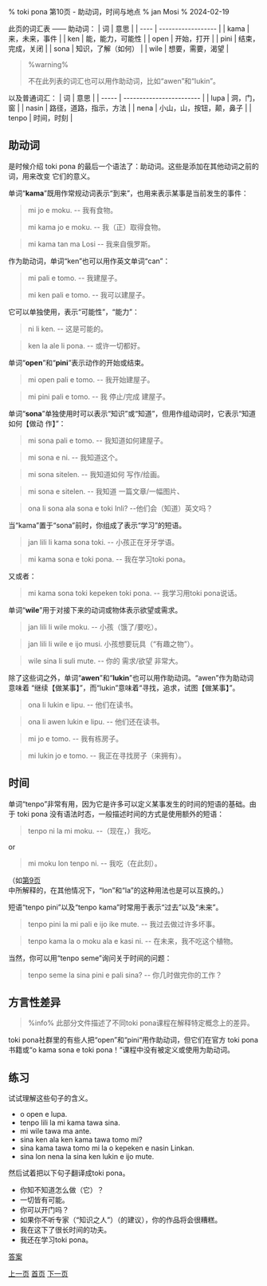 % toki pona 第10页 - 助动词，时间与地点
% jan Mosi
% 2024-02-19

此页的词汇表 —— 助动词：
| 词   | 意思               |
| ---- | ------------------ |
| kama | 来，未来，事件     |
| ken  | 能，能力，可能性   |
| open | 开始，打开         |
| pini | 结束，完成，关闭   |
| sona | 知识，了解（如何） |
| wile | 想要，需要，渴望   |

> %warning%
>
> 不在此列表的词汇也可以用作助动词，比如“awen”和“lukin”。
> 

以及普通词汇：
| 词    | 意思                     |
| ----- | ------------------------ |
| lupa  | 洞，门，窗               |
| nasin | 路径，道路，指示，方法   |
| nena  | 小山，山，按钮，颠，鼻子 |
| tenpo | 时间，时刻               |

## 助动词

是时候介绍 toki pona 的最后一个语法了：助动词。这些是添加在其他动词之前的词，用来改变
它们的意义。

单词“**kama**”既用作常规动词表示“到来”，也用来表示某事是当前发生的事件：

> mi jo e moku. -- 我有食物。
>
> mi kama jo e moku. -- 我（正）取得食物。

> mi kama tan ma Losi -- 我来自俄罗斯。

作为助动词，单词“ken”也可以用作英文单词“can”：

> mi pali e tomo. -- 我建屋子。
>
> mi ken pali e tomo. -- 我可以建屋子。

它可以单独使用，表示“可能性”，“能力”：

> ni li ken. -- 这是可能的。

> ken la ale li pona. -- 或许一切都好。

单词“**open**”和“**pini**”表示动作的开始或结束。

> mi open pali e tomo. -- 我开始建屋子。

> mi pini pali e tomo. -- 我 停止/完成 建屋子。

单词“**sona**”单独使用时可以表示“知识”或“知道”，但用作组动词时，它表示“知道如何【做动
作】”：

> mi sona pali e tomo. -- 我知道如何建屋子。

> mi sona e ni. -- 我知道这个。

> mi sona sitelen. -- 我知道如何 写作/绘画。

> mi sona e sitelen. -- 我知道 一篇文章/一幅图片、

> ona li sona ala sona e toki Inli? --他们会（知道）英文吗？

当“kama”置于“sona”前时，你组成了表示“学习”的短语。

> jan lili li kama sona toki. -- 小孩正在牙牙学语。

> mi kama sona e toki pona. -- 我在学习toki pona。

又或者：

> mi kama sona toki kepeken toki pona. -- 我学习用toki pona说话。

单词“**wile**”用于对接下来的动词或物体表示欲望或需求。

> jan lili li wile moku. -- 小孩（饿了/要吃）。

> jan lili li wile e ijo musi. 小孩想要玩具（“有趣之物”）。

> wile sina li suli mute. -- 你的 需求/欲望 非常大。

除了这些词之外，单词“**awen**”和“**lukin**”也可以用作助动词。“awen”作为助动词意味着
“继续【做某事】”，而“lukin”意味着“寻找，追求，试图【做某事】”。

> ona li lukin e lipu. -- 他们在读书。

> ona li awen lukin e lipu. -- 他们还在读书。

> mi jo e tomo. -- 我有栋房子。

> mi lukin jo e tomo. -- 我正在寻找房子（来拥有）。

## 时间

单词“tenpo”非常有用，因为它是许多可以定义某事发生的时间的短语的基础。由于 toki pona 没有语法时态，一般描述时间的方式是使用额外的短语：

> tenpo ni la mi moku. --（现在，）我吃。

or 

> mi moku lon tenpo ni. -- 我吃（在此刻）。

（如[第9页](zh_9.html)中所解释的，在其他情况下，“lon”和“la”的这种用法也是可以互换的。）

短语“tenpo pini”以及“tenpo kama”时常用于表示“过去”以及“未来”。

> tenpo pini la mi pali e ijo ike mute. -- 我过去做过许多坏事。

> tenpo kama la o moku ala e kasi ni. -- 在未来，我不吃这个植物。

当然，你可以用“tenpo seme”询问关于时间的问题：

> tenpo seme la sina pini e pali sina? -- 你几时做完你的工作？

## 方言性差异

> %info%
> 此部分文件描述了不同toki pona课程在解释特定概念上的差异。

toki pona社群里的有些人把“open”和“pini“用作助动词，但它们在官方 toki pona 书籍或“o kama sona e toki pona！”课程中没有被定义或使用为助动词。

## 练习

试试理解这些句子的含义。

* o open e lupa. 
* tenpo lili la mi kama tawa sina.
* mi wile tawa ma ante.
* sina ken ala ken kama tawa tomo mi?
* sina kama tawa tomo mi la o kepeken e nasin Linkan.
* sina lon nena la sina ken lukin e ijo mute.

然后试着把以下句子翻译成toki pona。

* 你知不知道怎么做（它）？
* 一切皆有可能。
* 你可以开门吗？
* 如果你不听专家（“知识之人”）（的建议），你的作品将会很糟糕。
* 我在这下了很长时间的功夫。
* 我还在学习toki pona。

[答案](zh_answers.html#p10)

[上一页](zh_9.html) [首页](zh_index.html) [下一页](zh_11.html)
